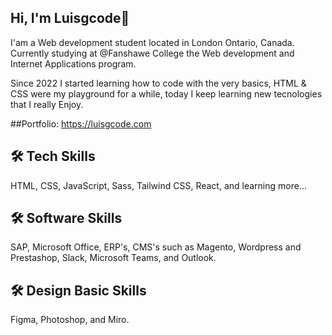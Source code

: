 
## Hi, I'm Luisgcode👋

I'am a Web development student located in London Ontario, Canada. Currently studying at @Fanshawe College the Web development and Internet Applications program. 

Since 2022 I started learning how to code with the very basics, HTML & CSS were my playground for a while, today I keep learning new tecnologies that I really Enjoy.

##Portfolio: https://luisgcode.com


## 🛠 Tech Skills
HTML, CSS, JavaScript, Sass, Tailwind CSS, React, and learning more...


## 🛠 Software Skills
SAP, Microsoft Office, ERP's, CMS's such as Magento, Wordpress and Prestashop, Slack, Microsoft Teams, and Outlook. 


## 🛠 Design Basic Skills
Figma, Photoshop, and Miro.

